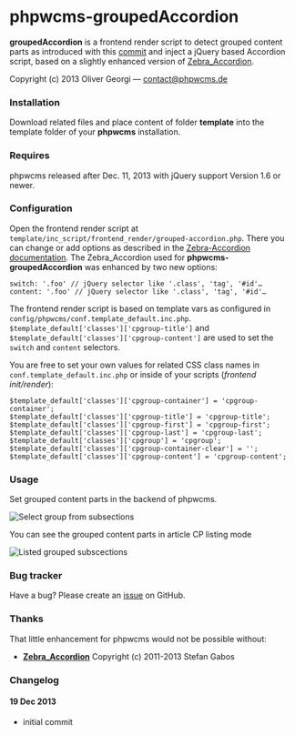 phpwcms-groupedAccordion
================

**groupedAccordion** is a frontend render script to detect grouped content parts as introduced with this [commit](https://github.com/slackero/phpwcms/commit/5794d67969916bd3a49ce47e3f3880fc08707f4e) and inject a jQuery based Accordion script, based on a slightly enhanced version of [Zebra_Accordion](http://stefangabos.ro/jquery/zebra-accordion/).

Copyright (c) 2013 Oliver Georgi — contact@phpwcms.de


### Installation

Download related files and place content of folder **template** into the template folder of your **phpwcms** installation.


### Requires

phpwcms released after Dec. 11, 2013 with jQuery support Version 1.6 or newer.


### Configuration

Open the frontend render script at `template/inc_script/frontend_render/grouped-accordion.php`. There you can change or add options as described in the [Zebra-Accordion documentation](http://stefangabos.ro/jquery/zebra-accordion/). The Zebra_Accordion used for **phpwcms-groupedAccordion** was enhanced by two new options:

	switch: '.foo' // jQuery selector like '.class', 'tag', '#id'…
	content: '.foo' // jQuery selector like '.class', 'tag', '#id'…

The frontend render script is based on template vars as configured in `config/phpwcms/conf.template_default.inc.php`. `$template_default['classes']['cpgroup-title']` and `$template_default['classes']['cpgroup-content']` are used to set the `switch` and `content` selectors.

You are free to set your own values for related CSS class names in `conf.template_default.inc.php` or inside of your scripts (*frontend init/render*):

	$template_default['classes']['cpgroup-container'] = 'cpgroup-container';
	$template_default['classes']['cpgroup-title'] = 'cpgroup-title';
	$template_default['classes']['cpgroup-first'] = 'cpgroup-first';
	$template_default['classes']['cpgroup-last'] = 'cpgroup-last';
	$template_default['classes']['cpgroup'] = 'cpgroup';
	$template_default['classes']['cpgroup-container-clear'] = '';
	$template_default['classes']['cpgroup-content'] = 'cpgroup-content';


### Usage

Set grouped content parts in the backend of phpwcms.

![Select group from subsections](https://raw.github.com/slackero/phpwcms-extended/master/phpwcms-groupedAccordion/src/img/grouped-cp-edit.png)

You can see the grouped content parts in article CP listing mode

![Listed grouped subscections](https://raw.github.com/slackero/phpwcms-extended/master/phpwcms-groupedAccordion/src/img/grouped-cp-list.png)


### Bug tracker

Have a bug? Please create an [issue](https://github.com/slackero/phpwcms-extended/issues) on GitHub.


### Thanks

That little enhancement for phpwcms would not be possible without:

- **[Zebra_Accordion](http://stefangabos.ro/jquery/zebra-accordion/)** Copyright (c) 2011-2013 Stefan Gabos


### Changelog

#### 19 Dec 2013
- initial commit